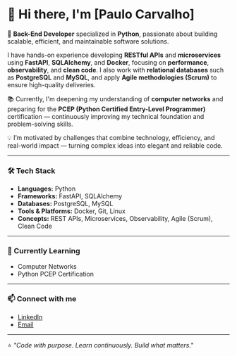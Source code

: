 # 👋 Hi there, I'm [Paulo Carvalho]  

🚀 **Back-End Developer** specialized in **Python**, passionate about building scalable, efficient, and maintainable software solutions.  

I have hands-on experience developing **RESTful APIs** and **microservices** using **FastAPI**, **SQLAlchemy**, and **Docker**, focusing on **performance**, **observability**, and **clean code**. I also work with **relational databases** such as **PostgreSQL** and **MySQL**, and apply **Agile methodologies (Scrum)** to ensure high-quality deliveries.  

📚 Currently, I'm deepening my understanding of **computer networks** and preparing for the **PCEP (Python Certified Entry-Level Programmer)** certification — continuously improving my technical foundation and problem-solving skills.  

💡 I’m motivated by challenges that combine technology, efficiency, and real-world impact — turning complex ideas into elegant and reliable code.  

---

### 🛠️ Tech Stack
- **Languages:** Python  
- **Frameworks:** FastAPI, SQLAlchemy  
- **Databases:** PostgreSQL, MySQL  
- **Tools & Platforms:** Docker, Git, Linux  
- **Concepts:** REST APIs, Microservices, Observability, Agile (Scrum), Clean Code  

---

### 🌱 Currently Learning
- Computer Networks  
- Python PCEP Certification  

---

### 📫 Connect with me
- [LinkedIn](https://www.linkedin.com/in/paulo-carvalho-4193941a0/?locale=en_US)  
- [Email](paulo.car1901@hotmail.com)  

---

⭐️ *"Code with purpose. Learn continuously. Build what matters."*

